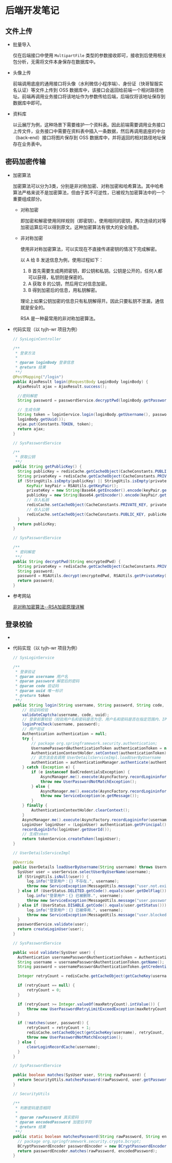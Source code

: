 # 后端开发笔记

## 文件上传

- 批量导入

  仅在后端接口中使用 `MultipartFile` 类型的参数接收即可，接收到后使用相关包分析，无需将文件本身保存在数据库中。

- 头像上传

  前端调用底座的通用接口将头像（水利微信小程序端）、身份证（快哥智服实名认证）等文件上传到 OSS 数据库中，该接口会返回给前端一个相对路径地址。前端再调用业务接口将该地址作为参数传给后端，后端仅将该地址保存到数据库中即可。

- 资料库

  以云展厅为例，这种场景下需要维护一个资料表。因此前端需要调用业务接口上传文件，业务接口中需要在资料表中插入一条数据，然后再调用底座的中台（back-end）接口将图片保存到 OSS 数据库中，并将返回的相对路径地址保存在业务表中。

## 密码加密传输

- 加密算法

  加密算法可以分为3类，分别是非对称加密、对称加密和哈希算法。其中哈希算法严格来说不是加密算法，但由于其不可逆性，已被视为加密算法中的一个重要组成部分。

  - 对称加密

    即加密和解密使用同样规则（即密钥）。使用相同的密钥，两次连续的对等加密运算后可以得到原文。这种加密算法有很大的安全隐患。

  - 非对称加密

    使用非对称加密算法，可以实现在不直接传递密钥的情况下完成解密。

    以 A 给 B 发送信息为例，使用过程如下：

    1. B 首先需要生成两把密钥，即公钥和私钥。公钥是公开的，任何人都可以获得，私钥则是保密的。
    2. A 获取 B 的公钥，然后用它对信息加密。
    3. B 得到加密后的信息，用私钥解密。

    理论上如果公钥加密的信息只有私钥解得开。因此只要私钥不泄漏，通信就是安全的。

    RSA 是一种最常用的非对称加密算法。

- 代码实现（以 tyjh-wr 项目为例）

  ```java
  // SysLoginController
  
  /**
   * 登录方法
   * 
   * @param loginBody 登录信息
   * @return 结果
   **/
  @PostMapping("/login")
  public AjaxResult login(@RequestBody LoginBody loginBody) {
  	AjaxResult ajax = AjaxResult.success();
  
  	//密码解密
  	String password = passwordService.decryptPwd(loginBody.getPassword());
  
  	// 生成令牌
  	String token = loginService.login(loginBody.getUsername(), password, loginBody.getCode(),
  	loginBody.getUuid());
  	ajax.put(Constants.TOKEN, token);
  	return ajax;
  }
  ```

  ```java
  // SysPasswordService
  
  /**
   * 获取公钥
   **/
  public String getPublicKey() {
  	String publicKey = redisCache.getCacheObject(CacheConstants.PUBLIC_KEY);
  	String privateKey = redisCache.getCacheObject(CacheConstants.PRIVATE_KEY);
  	if (StringUtils.isEmpty(publicKey) || StringUtils.isEmpty(privateKey)) {
  		KeyPair keyPair = RSAUtils.getKeyPair();
  		privateKey = new String(Base64.getEncoder().encode(keyPair.getPrivate().getEncoded()));
  		publicKey = new String(Base64.getEncoder().encode(keyPair.getPublic().getEncoded()));
  		// 存入私钥
  		redisCache.setCacheObject(CacheConstants.PRIVATE_KEY, privateKey, 24, TimeUnit.HOURS);
  		// 存入公钥
  		redisCache.setCacheObject(CacheConstants.PUBLIC_KEY, publicKey,24, TimeUnit.HOURS);
  	}
  	return publicKey;
  }
  ```

  ```java
  // SysPasswordService
  
  /**
   * 密码解密
   **/
  public String decryptPwd(String encryptedPwd) {
  	String privateKey = redisCache.getCacheObject(CacheConstants.PRIVATE_KEY);
  	String password;
  	password = RSAUtils.decrypt(encryptedPwd, RSAUtils.getPrivateKey(privateKey));
  	return password;
  }
  ```

- 参考网站

  [非对称加密算法--RSA加密原理详解](https://blog.csdn.net/wjiabin/article/details/85228078)

## 登录校验

- 

- 代码实现（以 tyjh-wr 项目为例）

  ```java
  // SysLoginService
  
  /**
   * 登录验证
   * @param username 用户名
   * @param password 解密后的密码
   * @param code 验证码
   * @param uuid 唯一标识
   * @return token
   **/
  public String login(String username, String password, String code, String uuid) {
      // 验证码校验
      validateCaptcha(username, code, uuid);
      // 登录前置校验（校验用户名和密码是否为空、用户名和密码是否在指定范围内、IP地址是否在IP黑名单中）
      loginPreCheck(username, password);
      // 用户验证
      Authentication authentication = null;
      try {
          // package org.springframework.security.authentication;
          UsernamePasswordAuthenticationToken authenticationToken = new UsernamePasswordAuthenticationToken(username, password);
          AuthenticationContextHolder.setContext(authenticationToken);
          // 该方法会去调用 UserDetailsServiceImpl.loadUserByUsername
          authentication = authenticationManager.authenticate(authenticationToken);
      } catch (Exception e) {
          if (e instanceof BadCredentialsException) {
              AsyncManager.me().execute(AsyncFactory.recordLogininfor(username, Constants.LOGIN_FAIL, MessageUtils.message("user.password.not.match")));
              throw new UserPasswordNotMatchException();
          } else {
              AsyncManager.me().execute(AsyncFactory.recordLogininfor(username, Constants.LOGIN_FAIL, e.getMessage()));
              throw new ServiceException(e.getMessage());
          }
      } finally {
          AuthenticationContextHolder.clearContext();
      }
      AsyncManager.me().execute(AsyncFactory.recordLogininfor(username, Constants.LOGIN_SUCCESS, MessageUtils.message("user.login.success")));
      LoginUser loginUser = (LoginUser) authentication.getPrincipal();
      recordLoginInfo(loginUser.getUserId());
      // 生成token
      return tokenService.createToken(loginUser);
  }
  ```

  ```java
  // UserDetailsServiceImpl
  
  @Override
  public UserDetails loadUserByUsername(String username) throws UsernameNotFoundException {
  	SysUser user = userService.selectUserByUserName(username);
  	if (StringUtils.isNull(user)) {
  		log.info("登录用户：{} 不存在.", username);
  		throw new ServiceException(MessageUtils.message("user.not.exists"));
  	} else if (UserStatus.DELETED.getCode().equals(user.getDelFlag())) {
  		log.info("登录用户：{} 已被删除.", username);
  		throw new ServiceException(MessageUtils.message("user.password.delete"));
  	} else if (UserStatus.DISABLE.getCode().equals(user.getStatus())) {
  		log.info("登录用户：{} 已被停用.", username);
  		throw new ServiceException(MessageUtils.message("user.blocked"));
  	}
  	passwordService.validate(user);
  	return createLoginUser(user);
  }
  ```

  ```java
  // SysPasswordService
  
  public void validate(SysUser user) {
  	Authentication usernamePasswordAuthenticationToken = AuthenticationContextHolder.getContext();
  	String username = usernamePasswordAuthenticationToken.getName();
  	String password = usernamePasswordAuthenticationToken.getCredentials().toString();
  
  	Integer retryCount = redisCache.getCacheObject(getCacheKey(username));
  
  	if (retryCount == null) {
  		retryCount = 0;
  	}
  
  	if (retryCount >= Integer.valueOf(maxRetryCount).intValue()) {
  		throw new UserPasswordRetryLimitExceedException(maxRetryCount, lockTime);
  	}
  
  	if (!matches(user, password)) {
  		retryCount = retryCount + 1;
  		redisCache.setCacheObject(getCacheKey(username), retryCount, lockTime, TimeUnit.MINUTES);
  		throw new UserPasswordNotMatchException();
  	} else {
  		clearLoginRecordCache(username);
  	}
  }
  ```

  ```java
  // SysPasswordService
  
  public boolean matches(SysUser user, String rawPassword) {
  	return SecurityUtils.matchesPassword(rawPassword, user.getPassword());
  }
  ```

  ```java
  // SecurityUtils
  
  /**
   * 判断密码是否相同
   *
   * @param rawPassword 真实密码
   * @param encodedPassword 加密后字符
   * @return 结果
   **/
  public static boolean matchesPassword(String rawPassword, String encodedPassword) {
  	// package org.springframework.security.crypto.bcrypt;
  	BCryptPasswordEncoder passwordEncoder = new BCryptPasswordEncoder();
  	return passwordEncoder.matches(rawPassword, encodedPassword);
  }
  ```
